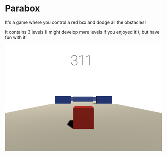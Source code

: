 # Parabox
It's a game where you control a red box and dodge all the obstacles!

It contains 3 levels (I might develop more levels if you enjoyed it!), but have fun with it!

![](Screenshot/screenshot1.png)
